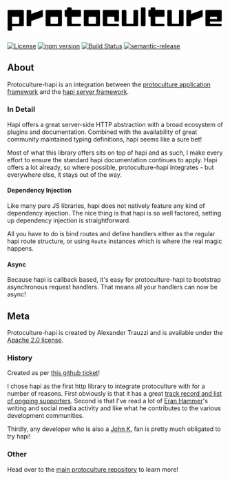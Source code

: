 # ![protoculture](protoculture.png)

[![License](https://img.shields.io/badge/License-Apache%202.0-blue.svg)](https://opensource.org/licenses/Apache-2.0)
[![npm version](https://badge.fury.io/js/protoculture-hapi.svg)](https://badge.fury.io/js/protoculture-hapi)
[![Build Status](https://travis-ci.org/atrauzzi/protoculture-hapi.svg?branch=master)](https://travis-ci.org/atrauzzi/protoculture-hapi) 
[![semantic-release](https://img.shields.io/badge/%20%20%F0%9F%93%A6%F0%9F%9A%80-semantic--release-e10079.svg)](https://github.com/semantic-release/semantic-release)

## About
Protoculture-hapi is an integration between the [protoculture application framework](https://github.com/atrauzzi/protoculture) and the [hapi server framework](https://hapijs.com).

### In Detail
Hapi offers a great server-side HTTP abstraction with a broad ecosystem of plugins and documentation.  Combined with the availability of great
community maintained typing definitions, hapi seems like a sure bet!

Most of what this library offers sits on top of hapi and as such, I make every effort to ensure the standard hapi documentation continues to 
apply.  Hapi offers a lot already, so where possible, protoculture-hapi integrates - but everywhere else, it stays out of the way.

#### Dependency Injection
Like many pure JS libraries, hapi does not natively feature any kind of dependency injection.  The nice thing is that hapi is so well factored, 
setting up dependency injection is straightforward.

All you have to do is bind routes and define handlers either as the regular hapi route structure, or using `Route` instances which is where the real
magic happens.

#### Async
Because hapi is callback based, it's easy for protoculture-hapi to bootstrap asynchronous request handlers.  That means all your handlers 
can now be async!

## Meta
Protoculture-hapi is created by Alexander Trauzzi and is available under the [Apache 2.0 license](https://www.apache.org/licenses/LICENSE-2.0.html).

### History
Created as per [this github ticket](https://github.com/atrauzzi/protoculture/issues/10)!

I chose hapi as the first http library to integrate protoculture with for a number of reasons.  First obviously is that it has 
a great [track record and list of ongoing supporters](https://hapijs.com/community).  Second is that I've read a lot of [Eran Hammer](https://twitter.com/eranhammer)'s writing and 
social media activity and like what he contributes to the various development communities.

Thirdly, any developer who is also a [John K.](https://en.wikipedia.org/wiki/John_Kricfalusi) fan is pretty much obligated to try hapi!

### Other
Head over to the [main protoculture repository](http://github.com/atrauzzi/protoculture) to learn more!